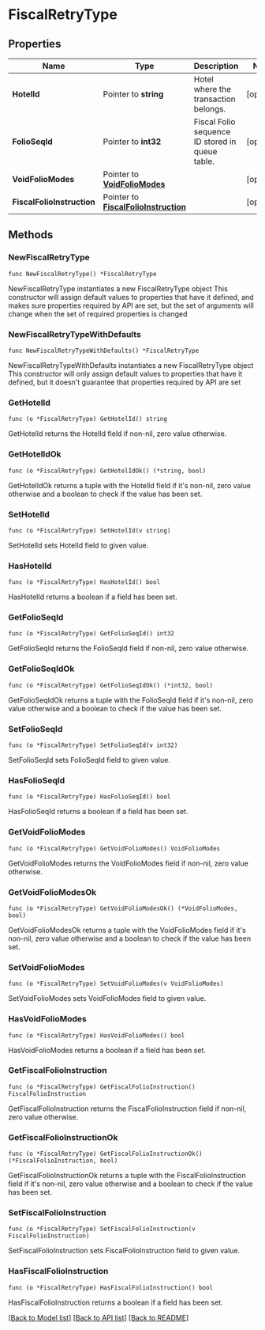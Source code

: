# FiscalRetryType

## Properties

Name | Type | Description | Notes
------------ | ------------- | ------------- | -------------
**HotelId** | Pointer to **string** | Hotel where the transaction belongs. | [optional] 
**FolioSeqId** | Pointer to **int32** | Fiscal Folio sequence ID stored in queue table. | [optional] 
**VoidFolioModes** | Pointer to [**VoidFolioModes**](VoidFolioModes.md) |  | [optional] 
**FiscalFolioInstruction** | Pointer to [**FiscalFolioInstruction**](FiscalFolioInstruction.md) |  | [optional] 

## Methods

### NewFiscalRetryType

`func NewFiscalRetryType() *FiscalRetryType`

NewFiscalRetryType instantiates a new FiscalRetryType object
This constructor will assign default values to properties that have it defined,
and makes sure properties required by API are set, but the set of arguments
will change when the set of required properties is changed

### NewFiscalRetryTypeWithDefaults

`func NewFiscalRetryTypeWithDefaults() *FiscalRetryType`

NewFiscalRetryTypeWithDefaults instantiates a new FiscalRetryType object
This constructor will only assign default values to properties that have it defined,
but it doesn't guarantee that properties required by API are set

### GetHotelId

`func (o *FiscalRetryType) GetHotelId() string`

GetHotelId returns the HotelId field if non-nil, zero value otherwise.

### GetHotelIdOk

`func (o *FiscalRetryType) GetHotelIdOk() (*string, bool)`

GetHotelIdOk returns a tuple with the HotelId field if it's non-nil, zero value otherwise
and a boolean to check if the value has been set.

### SetHotelId

`func (o *FiscalRetryType) SetHotelId(v string)`

SetHotelId sets HotelId field to given value.

### HasHotelId

`func (o *FiscalRetryType) HasHotelId() bool`

HasHotelId returns a boolean if a field has been set.

### GetFolioSeqId

`func (o *FiscalRetryType) GetFolioSeqId() int32`

GetFolioSeqId returns the FolioSeqId field if non-nil, zero value otherwise.

### GetFolioSeqIdOk

`func (o *FiscalRetryType) GetFolioSeqIdOk() (*int32, bool)`

GetFolioSeqIdOk returns a tuple with the FolioSeqId field if it's non-nil, zero value otherwise
and a boolean to check if the value has been set.

### SetFolioSeqId

`func (o *FiscalRetryType) SetFolioSeqId(v int32)`

SetFolioSeqId sets FolioSeqId field to given value.

### HasFolioSeqId

`func (o *FiscalRetryType) HasFolioSeqId() bool`

HasFolioSeqId returns a boolean if a field has been set.

### GetVoidFolioModes

`func (o *FiscalRetryType) GetVoidFolioModes() VoidFolioModes`

GetVoidFolioModes returns the VoidFolioModes field if non-nil, zero value otherwise.

### GetVoidFolioModesOk

`func (o *FiscalRetryType) GetVoidFolioModesOk() (*VoidFolioModes, bool)`

GetVoidFolioModesOk returns a tuple with the VoidFolioModes field if it's non-nil, zero value otherwise
and a boolean to check if the value has been set.

### SetVoidFolioModes

`func (o *FiscalRetryType) SetVoidFolioModes(v VoidFolioModes)`

SetVoidFolioModes sets VoidFolioModes field to given value.

### HasVoidFolioModes

`func (o *FiscalRetryType) HasVoidFolioModes() bool`

HasVoidFolioModes returns a boolean if a field has been set.

### GetFiscalFolioInstruction

`func (o *FiscalRetryType) GetFiscalFolioInstruction() FiscalFolioInstruction`

GetFiscalFolioInstruction returns the FiscalFolioInstruction field if non-nil, zero value otherwise.

### GetFiscalFolioInstructionOk

`func (o *FiscalRetryType) GetFiscalFolioInstructionOk() (*FiscalFolioInstruction, bool)`

GetFiscalFolioInstructionOk returns a tuple with the FiscalFolioInstruction field if it's non-nil, zero value otherwise
and a boolean to check if the value has been set.

### SetFiscalFolioInstruction

`func (o *FiscalRetryType) SetFiscalFolioInstruction(v FiscalFolioInstruction)`

SetFiscalFolioInstruction sets FiscalFolioInstruction field to given value.

### HasFiscalFolioInstruction

`func (o *FiscalRetryType) HasFiscalFolioInstruction() bool`

HasFiscalFolioInstruction returns a boolean if a field has been set.


[[Back to Model list]](../README.md#documentation-for-models) [[Back to API list]](../README.md#documentation-for-api-endpoints) [[Back to README]](../README.md)


